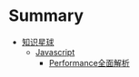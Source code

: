 # Summary
- [知识星球](knowledge/README.md)
  - [Javascript](knowledge/js/README.md)
    - [Performance全面解析](knowledge/js/9/1.md)